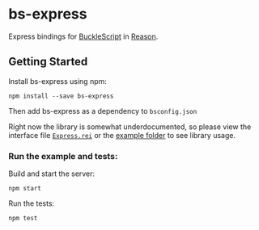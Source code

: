 # bs-express

Express bindings for [BuckleScript](https://github.com/bloomberg/bucklescript) in [Reason](https://github.com/facebook/reason).

## Getting Started
Install bs-express using npm:
```
npm install --save bs-express
```
Then add bs-express as a dependency to `bsconfig.json`

Right now the library is somewhat underdocumented, so please view the interface file [`Express.rei`](./src/Express.rei) or the [example folder](./example/) to see library usage.

### Run the example and tests:

Build and start the server:
```
npm start
```
Run the tests:
```
npm test
```
